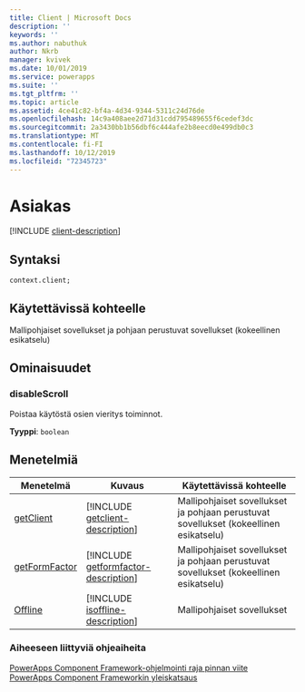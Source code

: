 ```yaml
---
title: Client | Microsoft Docs
description: ''
keywords: ''
ms.author: nabuthuk
author: Nkrb
manager: kvivek
ms.date: 10/01/2019
ms.service: powerapps
ms.suite: ''
ms.tgt_pltfrm: ''
ms.topic: article
ms.assetid: 4ce41c82-bf4a-4d34-9344-5311c24d76de
ms.openlocfilehash: 14c9a408aee2d71d31cdd795489655f6cedef3dc
ms.sourcegitcommit: 2a3430bb1b56dbf6c444afe2b8eecd0e499db0c3
ms.translationtype: MT
ms.contentlocale: fi-FI
ms.lasthandoff: 10/12/2019
ms.locfileid: "72345723"
---
```

# <a name="client"></a>Asiakas

[!INCLUDE [client-description](includes/client-description.md)]

## <a name="syntax"></a>Syntaksi

`context.client;`

## <a name="available-for"></a>Käytettävissä kohteelle 

Mallipohjaiset sovellukset ja pohjaan perustuvat sovellukset (kokeellinen esikatselu)

## <a name="properties"></a>Ominaisuudet

### <a name="disablescroll"></a>disableScroll

Poistaa käytöstä osien vieritys toiminnot.

**Tyyppi**: `boolean`

## <a name="methods"></a>Menetelmiä

|Menetelmä | Kuvaus |Käytettävissä kohteelle|
| ------------- |-------------|------|
|[getClient](client/getclient.md)|[!INCLUDE [getclient-description](client/includes/getclient-description.md)]|Mallipohjaiset sovellukset ja pohjaan perustuvat sovellukset (kokeellinen esikatselu)|
|[getFormFactor](client/getformfactor.md)|[!INCLUDE [getformfactor-description](client/includes/getformfactor-description.md)]|Mallipohjaiset sovellukset ja pohjaan perustuvat sovellukset (kokeellinen esikatselu)|
|[Offline](client/isoffline.md)|[!INCLUDE [isoffline-description](client/includes/isoffline-description.md)]|Mallipohjaiset sovellukset|

### <a name="related-topics"></a>Aiheeseen liittyviä ohjeaiheita

[PowerApps Component Framework-ohjelmointi raja pinnan viite](../reference/index.md)<br/>
[PowerApps Component Frameworkin yleiskatsaus](../overview.md)